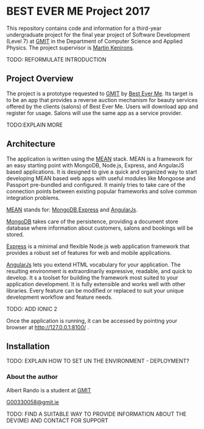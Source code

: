 # BEST EVER ME Project 2017

This repository contains code and information for a third-year undergraduate project for the final year project of Software Development (Level 7) at [GMIT](http://www.gmit.ie) in the Department of Computer Science and Applied Physics. 
The project supervisor is [Martin Kenirons](https://github.com/mkenirons).

TODO: REFORMULATE INTRODUCTION

## Project Overview
The project is a prototype requested to [GMIT](http://www.gmit.ie) by [Best Ever Me](http://www.gmit.ie). Its target is to be an app that provides a reverse auction mechanism for beauty services offered by the clients (salons) of Best Ever Me. Users will download app and register for usage. Salons will use the same app as a service provider.

TODO:EXPLAIN MORE

## Architecture
The application is written using the [MEAN](http://mean.io/) stack. MEAN is a framework for an easy starting point with MongoDB, Node.js, Express, and AngularJS based applications. It is designed to give a quick and organized way to start developing MEAN based web apps with useful modules like Mongoose and Passport pre-bundled and configured. It mainly tries to take care of the connection points between existing popular frameworks and solve common integration problems.

[MEAN](http://mean.io/) stands for: [MongoDB](https://www.mongodb.com/),[Express](https://expressjs.com/) and [AngularJs](https://angularjs.org/).

[MongoDB](https://www.mongodb.com/) takes care of the persistence, providing a document store database where information about customers, salons and bookings will be stored.

[Express](https://expressjs.com/) is a minimal and flexible Node.js web application framework that provides a robust set of features for web and mobile applications. 

[AngularJs](https://angularjs.org/) lets you extend HTML vocabulary for your application. The resulting environment is extraordinarily expressive, readable, and quick to develop. It s a toolset for building the framework most suited to your application development. It is fully extensible and works well with other libraries. Every feature can be modified or replaced to suit your unique development workflow and feature needs.

TODO: ADD IONIC 2

Once the application is running, it can be accessed by pointing your browser at http://127.0.0.1:8100/ . 

## Installation

TODO: EXPLAIN HOW TO SET UN THE ENVIRONMENT - DEPLOYMENT?

### About the author
Albert Rando is a student at [GMIT](http://www.gmit.ie)

G00330058@gmit.ie

TODO: FIND A SUITABLE WAY TO PROVIDE INFORMATION ABOUT THE DEV(ME) AND CONTACT FOR SUPPORT






